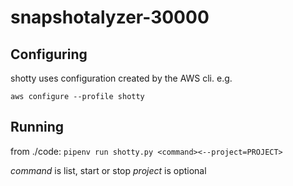 # snapshotalyzer-30000


## Configuring

shotty uses configuration created by the AWS cli. e.g.

`aws configure --profile shotty`


## Running

from ./code:
`pipenv run shotty.py <command><--project=PROJECT>`

*command* is list, start or stop
*project* is optional
